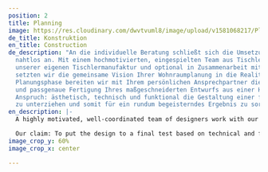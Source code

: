 ```yaml
---
position: 2
title: Planning
image: https://res.cloudinary.com/dwvtvuml8/image/upload/v1581068217/Planung-Zeichnung-Projektplanung-Architektur_pppc0z.jpg
de_title: Konstruktion
en_title: Construction
de_description: "An die individuelle Beratung schließt sich die Umsetzung im Innenausbau
  nahtlos an. Mit einem hochmotivierten, eingespielten Team aus Tischlern / Schreinern,
  unserer eigenen Tischlermanufaktur und optional in Zusammenarbeit mit Architekten
  setzten wir die gemeinsame Vision Ihrer Wohnraumplanung in die Realität um. In der
  Planungsphase bereiten wir mit Ihrem persönlichen Ansprechpartner die termingerechte
  und passgenaue Fertigung Ihres maßgeschneiderten Entwurfs aus einer Hand vor.  \nUnser
  Anspruch: ästhetisch, technisch und funktional die Gestaltung einer finalen Kontrolle
  zu unterziehen und somit für ein rundum begeisterndes Ergebnis zu sorgen."
en_description: |-
  A highly motivated, well-coordinated team of designers work with our own carpentry manufacturer and in cooperation with architects to realize your vision of your living space as seamlessly as possible. During the planning phase, you will be guided by a personal contact person as we fulfill on-time and precise production.

  Our claim: To put the design to a final test based on technical and functional rigor so that you are thrilled with the result.
image_crop_y: 60%
image_crop_x: center

---
```

